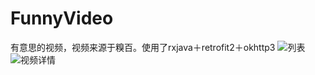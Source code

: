 # FunnyVideo
有意思的视频，视频来源于糗百。使用了rxjava＋retrofit2＋okhttp3
![列表](https://github.com/simaben/FunnyVideo/blob/master/screen/1.png)
![视频详情](https://github.com/simaben/FunnyVideo/blob/master/screen/2.png)